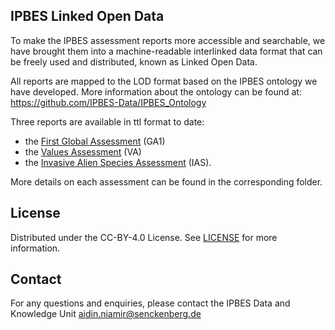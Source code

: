 ## IPBES Linked Open Data

To make the IPBES assessment reports more accessible and searchable, we have brought them into a machine-readable interlinked data format that can be freely used and distributed, known as Linked Open Data.

All reports are mapped to the LOD format based on the IPBES ontology we have developed. More information about the ontology can be found at: https://github.com/IPBES-Data/IPBES_Ontology

Three reports are available in ttl format to date:
- the [First Global Assessment](https://github.com/IPBES-Data/IPBES_LOD/blob/main/Global%20Assessment%201/README.md) (GA1)
- the [Values Assessment](https://github.com/IPBES-Data/IPBES_LOD/tree/main/Values%20Assessment) (VA)
- the [Invasive Alien Species Assessment](https://github.com/IPBES-Data/IPBES_LOD/tree/main/Invasive%20Alien%20Species%20Assessment) (IAS).

More details on each assessment can be found in the corresponding folder.


## License

Distributed under the CC-BY-4.0 License. See [LICENSE](https://github.com/IPBES-Data/IPBES_LOD/blob/main/LICENSE) for more information.


## Contact

For any questions and enquiries, please contact the IPBES Data and Knowledge Unit <aidin.niamir@senckenberg.de>
